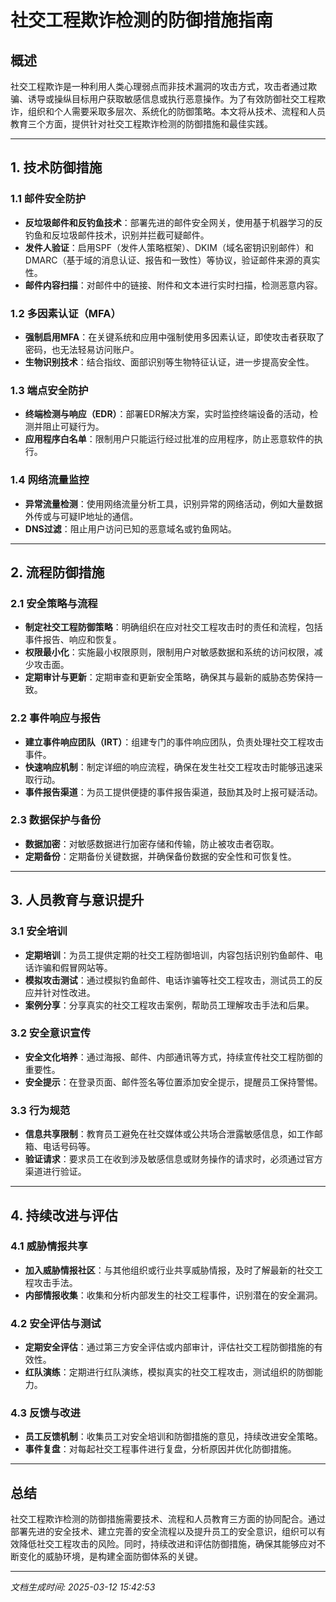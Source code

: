 # 社交工程欺诈检测的防御措施指南

## 概述

社交工程欺诈是一种利用人类心理弱点而非技术漏洞的攻击方式，攻击者通过欺骗、诱导或操纵目标用户获取敏感信息或执行恶意操作。为了有效防御社交工程欺诈，组织和个人需要采取多层次、系统化的防御策略。本文将从技术、流程和人员教育三个方面，提供针对社交工程欺诈检测的防御措施和最佳实践。

---

## 1. 技术防御措施

### 1.1 邮件安全防护
- **反垃圾邮件和反钓鱼技术**：部署先进的邮件安全网关，使用基于机器学习的反钓鱼和反垃圾邮件技术，识别并拦截可疑邮件。
- **发件人验证**：启用SPF（发件人策略框架）、DKIM（域名密钥识别邮件）和DMARC（基于域的消息认证、报告和一致性）等协议，验证邮件来源的真实性。
- **邮件内容扫描**：对邮件中的链接、附件和文本进行实时扫描，检测恶意内容。

### 1.2 多因素认证（MFA）
- **强制启用MFA**：在关键系统和应用中强制使用多因素认证，即使攻击者获取了密码，也无法轻易访问账户。
- **生物识别技术**：结合指纹、面部识别等生物特征认证，进一步提高安全性。

### 1.3 端点安全防护
- **终端检测与响应（EDR）**：部署EDR解决方案，实时监控终端设备的活动，检测并阻止可疑行为。
- **应用程序白名单**：限制用户只能运行经过批准的应用程序，防止恶意软件的执行。

### 1.4 网络流量监控
- **异常流量检测**：使用网络流量分析工具，识别异常的网络活动，例如大量数据外传或与可疑IP地址的通信。
- **DNS过滤**：阻止用户访问已知的恶意域名或钓鱼网站。

---

## 2. 流程防御措施

### 2.1 安全策略与流程
- **制定社交工程防御策略**：明确组织在应对社交工程攻击时的责任和流程，包括事件报告、响应和恢复。
- **权限最小化**：实施最小权限原则，限制用户对敏感数据和系统的访问权限，减少攻击面。
- **定期审计与更新**：定期审查和更新安全策略，确保其与最新的威胁态势保持一致。

### 2.2 事件响应与报告
- **建立事件响应团队（IRT）**：组建专门的事件响应团队，负责处理社交工程攻击事件。
- **快速响应机制**：制定详细的响应流程，确保在发生社交工程攻击时能够迅速采取行动。
- **事件报告渠道**：为员工提供便捷的事件报告渠道，鼓励其及时上报可疑活动。

### 2.3 数据保护与备份
- **数据加密**：对敏感数据进行加密存储和传输，防止被攻击者窃取。
- **定期备份**：定期备份关键数据，并确保备份数据的安全性和可恢复性。

---

## 3. 人员教育与意识提升

### 3.1 安全培训
- **定期培训**：为员工提供定期的社交工程防御培训，内容包括识别钓鱼邮件、电话诈骗和假冒网站等。
- **模拟攻击测试**：通过模拟钓鱼邮件、电话诈骗等社交工程攻击，测试员工的反应并针对性改进。
- **案例分享**：分享真实的社交工程攻击案例，帮助员工理解攻击手法和后果。

### 3.2 安全意识宣传
- **安全文化培养**：通过海报、邮件、内部通讯等方式，持续宣传社交工程防御的重要性。
- **安全提示**：在登录页面、邮件签名等位置添加安全提示，提醒员工保持警惕。

### 3.3 行为规范
- **信息共享限制**：教育员工避免在社交媒体或公共场合泄露敏感信息，如工作邮箱、电话号码等。
- **验证请求**：要求员工在收到涉及敏感信息或财务操作的请求时，必须通过官方渠道进行验证。

---

## 4. 持续改进与评估

### 4.1 威胁情报共享
- **加入威胁情报社区**：与其他组织或行业共享威胁情报，及时了解最新的社交工程攻击手法。
- **内部情报收集**：收集和分析内部发生的社交工程事件，识别潜在的安全漏洞。

### 4.2 安全评估与测试
- **定期安全评估**：通过第三方安全评估或内部审计，评估社交工程防御措施的有效性。
- **红队演练**：定期进行红队演练，模拟真实的社交工程攻击，测试组织的防御能力。

### 4.3 反馈与改进
- **员工反馈机制**：收集员工对安全培训和防御措施的意见，持续改进安全策略。
- **事件复盘**：对每起社交工程事件进行复盘，分析原因并优化防御措施。

---

## 总结

社交工程欺诈检测的防御措施需要技术、流程和人员教育三方面的协同配合。通过部署先进的安全技术、建立完善的安全流程以及提升员工的安全意识，组织可以有效降低社交工程攻击的风险。同时，持续改进和评估防御措施，确保其能够应对不断变化的威胁环境，是构建全面防御体系的关键。

---

*文档生成时间: 2025-03-12 15:42:53*
